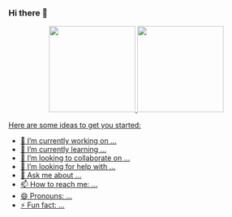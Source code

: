 ### Hi there 👋
<div align="center">
  <a href="https://github.com/nrsfernandes">
  <img height="170em" src="https://github-readme-stats.vercel.app/api?username=nrsfernandes&show_icons=true&theme=dracula&include_all_commits=true&count_private=true"/>
  <img height="170em" src="https://github-readme-stats.vercel.app/api/top-langs/?username=nrsfernandes&layout=compact&langs_count=7&theme=dracula"/>
</div>







Here are some ideas to get you started:

- 🔭 I’m currently working on ...
- 🌱 I’m currently learning ...
- 👯 I’m looking to collaborate on ...
- 🤔 I’m looking for help with ...
- 💬 Ask me about ...
- 📫 How to reach me: ...
- 😄 Pronouns: ...
- ⚡ Fun fact: ...
